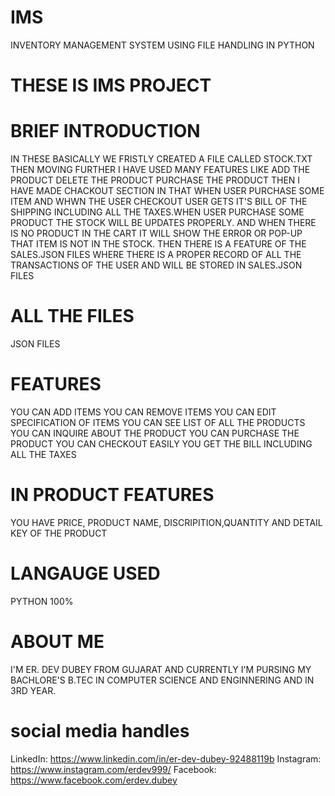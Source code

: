 # IMS
INVENTORY MANAGEMENT SYSTEM USING FILE HANDLING IN PYTHON
# THESE IS IMS PROJECT
# BRIEF INTRODUCTION 
IN THESE BASICALLY WE FRISTLY CREATED A FILE CALLED STOCK.TXT THEN MOVING FURTHER I HAVE USED MANY FEATURES LIKE ADD THE PRODUCT DELETE THE PRODUCT PURCHASE THE PRODUCT THEN I HAVE MADE CHACKOUT SECTION IN THAT WHEN USER PURCHASE SOME ITEM AND WHWN THE USER CHECKOUT USER GETS IT'S BILL OF THE SHIPPING INCLUDING ALL THE TAXES.WHEN USER PURCHASE SOME PRODUCT THE STOCK WILL BE UPDATES PROPERLY. AND WHEN THERE IS NO PRODUCT IN THE CART IT WILL SHOW THE ERROR OR POP-UP THAT ITEM IS NOT IN THE STOCK. THEN THERE IS A FEATURE OF THE SALES.JSON FILES WHERE THERE IS A PROPER RECORD OF ALL THE TRANSACTIONS OF THE USER AND WILL BE STORED IN SALES.JSON FILES

# ALL THE FILES
JSON FILES
# FEATURES
YOU CAN ADD ITEMS
YOU CAN REMOVE ITEMS
YOU CAN EDIT SPECIFICATION OF ITEMS
YOU CAN SEE LIST OF ALL THE PRODUCTS
YOU CAN INQUIRE ABOUT THE PRODUCT
YOU CAN PURCHASE THE PRODUCT
YOU CAN CHECKOUT EASILY
YOU GET THE BILL INCLUDING ALL THE TAXES

# IN PRODUCT FEATURES
YOU HAVE PRICE, PRODUCT NAME, DISCRIPITION,QUANTITY AND DETAIL KEY OF THE PRODUCT
# LANGAUGE USED
PYTHON 100%

# ABOUT ME
I'M ER. DEV DUBEY FROM GUJARAT AND CURRENTLY I'M PURSING MY BACHLORE'S B.TEC IN COMPUTER SCIENCE AND ENGINNERING AND IN 3RD YEAR.

# social media handles

LinkedIn: https://www.linkedin.com/in/er-dev-dubey-92488119b
Instagram: https://www.instagram.com/erdev999/
Facebook: https://www.facebook.com/erdev.dubey
